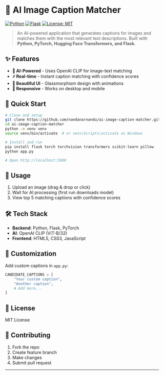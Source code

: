 # 🤖 AI Image Caption Matcher

[![Python](https://img.shields.io/badge/python-v3.8+-blue.svg)](https://www.python.org/downloads/)
[![Flask](https://img.shields.io/badge/flask-v2.3+-green.svg)](https://flask.palletsprojects.com/)
[![License: MIT](https://img.shields.io/badge/License-MIT-yellow.svg)](https://opensource.org/licenses/MIT)

> An AI-powered application that generates captions for images and matches them with the most relevant text descriptions. Built with **Python, PyTorch, Hugging Face Transformers, and Flask.**

## ✨ Features

- **🧠 AI-Powered** - Uses OpenAI CLIP for image-text matching
- **⚡ Real-time** - Instant caption matching with confidence scores
- **🎨 Beautiful UI** - Glassmorphism design with animations
- **📱 Responsive** - Works on desktop and mobile

## 🚀 Quick Start

```bash
# Clone and setup
git clone https://github.com/nandanarnandu/ai-image-caption-matcher.git
cd ai-image-caption-matcher
python -m venv venv
source venv/bin/activate  # or venv\Scripts\activate on Windows

# Install and run
pip install flask torch torchvision transformers scikit-learn pillow
python app.py

# Open http://localhost:5000
```

## 📸 Usage

1. Upload an image (drag & drop or click)
2. Wait for AI processing (first run downloads model)
3. View top 5 matching captions with confidence scores

## 🛠️ Tech Stack

- **Backend**: Python, Flask, PyTorch
- **AI**: OpenAI CLIP (ViT-B/32)
- **Frontend**: HTML5, CSS3, JavaScript

## 🎨 Customization

Add custom captions in `app.py`:
```python
CANDIDATE_CAPTIONS = [
    "Your custom caption",
    "Another caption",
    # Add more...
]
```

## 📄 License

MIT License

## 🤝 Contributing

1. Fork the repo
2. Create feature branch
3. Make changes
4. Submit pull request

---





